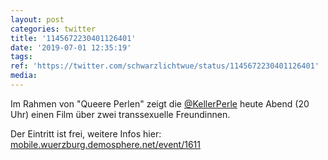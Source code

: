 ```yaml
---
layout: post
categories: twitter
title: '1145672230401126401'
date: '2019-07-01 12:35:19'
tags: 
ref: 'https://twitter.com/schwarzlichtwue/status/1145672230401126401'
media:
---
```

Im Rahmen von "Queere Perlen" zeigt die [@KellerPerle](https://twitter.com/KellerPerle) heute Abend (20 Uhr) einen Film über zwei transsexuelle Freundinnen.



Der Eintritt ist frei, weitere Infos hier: [mobile.wuerzburg.demosphere.net/event/1611](https://mobile.wuerzburg.demosphere.net/event/1611)